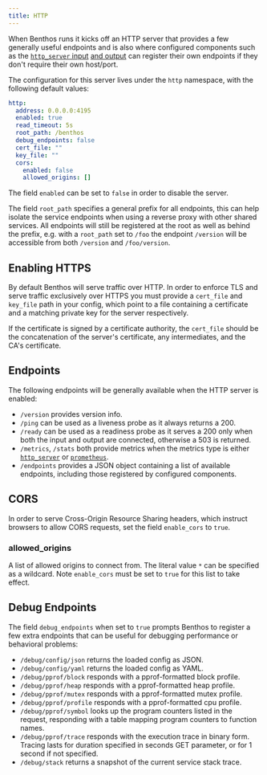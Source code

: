 ```yaml
---
title: HTTP
---
```


When Benthos runs it kicks off an HTTP server that provides a few generally useful endpoints and is also where configured components such as the [`http_server` input][inputs.http_server] [and output][outputs.http_server] can register their own endpoints if they don't require their own host/port.

The configuration for this server lives under the `http` namespace, with the following default values:

```yaml
http:
  address: 0.0.0.0:4195
  enabled: true
  read_timeout: 5s
  root_path: /benthos
  debug_endpoints: false
  cert_file: ""
  key_file: ""
  cors:
    enabled: false
    allowed_origins: []
```

The field `enabled` can be set to `false` in order to disable the server.

The field `root_path` specifies a general prefix for all endpoints, this can help isolate the service endpoints when using a reverse proxy with other shared services. All endpoints will still be registered at the root as well as behind the prefix, e.g. with a `root_path` set to `/foo` the endpoint `/version` will be accessible from both `/version` and `/foo/version`.

## Enabling HTTPS

By default Benthos will serve traffic over HTTP. In order to enforce TLS and serve traffic exclusively over HTTPS you must provide a `cert_file` and `key_file` path in your config, which point to a file containing a certificate and a matching private key for the server respectively.

If the certificate is signed by a certificate authority, the `cert_file` should be the concatenation of the server's certificate, any intermediates, and the CA's certificate.

## Endpoints

The following endpoints will be generally available when the HTTP server is enabled:

- `/version` provides version info.
- `/ping` can be used as a liveness probe as it always returns a 200.
- `/ready` can be used as a readiness probe as it serves a 200 only when both the input and output are connected, otherwise a 503 is returned.
- `/metrics`, `/stats` both provide metrics when the metrics type is either [`http_server`][metrics.http_server] or [`prometheus`][metrics.prometheus].
- `/endpoints` provides a JSON object containing a list of available endpoints, including those registered by configured components.

## CORS

In order to serve Cross-Origin Resource Sharing headers, which instruct browsers to allow CORS requests, set the field `enable_cors` to `true`.

### allowed_origins

A list of allowed origins to connect from. The literal value `*` can be specified as a wildcard. Note `enable_cors` must be set to `true` for this list to take effect.

## Debug Endpoints

The field `debug_endpoints` when set to `true` prompts Benthos to register a few extra endpoints that can be useful for debugging performance or behavioral problems:

- `/debug/config/json` returns the loaded config as JSON.
- `/debug/config/yaml` returns the loaded config as YAML.
- `/debug/pprof/block` responds with a pprof-formatted block profile.
- `/debug/pprof/heap` responds with a pprof-formatted heap profile.
- `/debug/pprof/mutex` responds with a pprof-formatted mutex profile.
- `/debug/pprof/profile` responds with a pprof-formatted cpu profile.
- `/debug/pprof/symbol` looks up the program counters listed in the request, responding with a table mapping program counters to function names.
- `/debug/pprof/trace` responds with the execution trace in binary form. Tracing lasts for duration specified in seconds GET parameter, or for 1 second if not specified.
- `/debug/stack` returns a snapshot of the current service stack trace.

[inputs.http_server]: /docs/components/inputs/http_server
[outputs.http_server]: /docs/components/outputs/http_server
[metrics.http_server]: /docs/components/metrics/http_server
[metrics.prometheus]: /docs/components/metrics/prometheus
